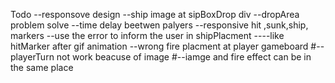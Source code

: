 Todo
--responsove design
--ship image at sipBoxDrop div
--dropArea problem solve
--time delay beetwen palyers
--responsive hit ,sunk,ship, markers
--use the error to inform the user in shipPlacment
----like hitMarker after gif animation
--wrong fire placment at player gameboard
#--playerTurn not work beacuse of image
#--iamge and fire effect can be in the same place